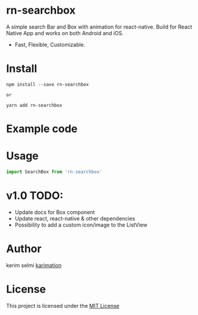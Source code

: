 
# rn-searchbox
A simple search Bar and Box with animation for react-native.
Build for React Native App and works on both Android and iOS.
* Fast, Flexible, Customizable.

# Install

```
npm install --save rn-searchbox

or

yarn add rn-searchbox

```

# Example code

# Usage

```jsx
import SearchBox from 'rn-searchbox'

```



# v1.0 TODO:
*  Update docs for Box component
*  Update react, react-native & other dependencies
*  Possibility to add a custom icon/image to the ListView


# Author

kerim selmi <a href="http://www.karimation.com">karimation</a>

# License

This project is licensed under the  <a href="LICENSE">MIT License</a>
